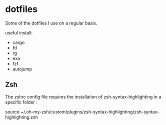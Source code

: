 # dotfiles

Some of the dotfiles I use on a regular basis.

useful install:

 - cargo
 - fd
 - rg
 - exa
 - fzf
 - autojump

## Zsh

The zshrc config file requires the installation of zsh-syntax-highlighting in a specific folder :

source ~/.oh-my-zsh/custom/plugins/zsh-syntax-highlighting/zsh-syntax-highlighting.zsh

